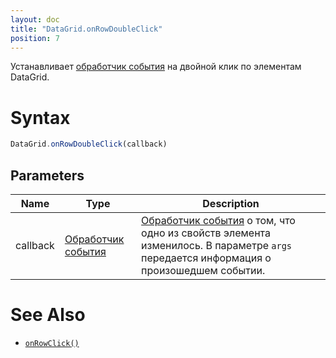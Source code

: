 ```yaml
---
layout: doc
title: "DataGrid.onRowDoubleClick"
position: 7
---
```


Устанавливает [обработчик события](../../../Core/Script/) на двойной клик по элементам DataGrid.

# Syntax

```js
DataGrid.onRowDoubleClick(callback)
```

## Parameters

|Name|Type|Description|
|----|----|-----------|
|callback|[Обработчик события](../../../Core/Script/)|[Обработчик события](../../../Core/Script/) о том, что одно из свойств элемента изменилось. В параметре `args` передается информация о произошедшем событии.|

# See Also

* [`onRowClick()`](../DataGrid.onRowClick/)
